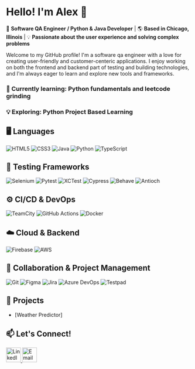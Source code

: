 # Hello! I'm Alex :wave:

:rocket: **Software QA Engineer / Python & Java Developer** | 🌎 **Based in Chicago, Illinois** | 💡 **Passionate about the user experience and solving complex problems**

Welcome to my GitHub profile! I'm a software qa engineer with a love for creating user-friendly and customer-centeric applications. I enjoy working on both the frontend and backend part of testing and building technologies, and I'm always eager to learn and explore new tools and frameworks.

### 🌱 Currently learning: Python fundamentals and leetcode grinding  
### 💡 Exploring: Python Project Based Learning 

## 🖥️ **Languages**

![HTML5](https://img.shields.io/badge/-HTML5-E34F26?style=flat-square&logo=html5&logoColor=white)
![CSS3](https://img.shields.io/badge/-CSS3-1572B6?style=flat-square&logo=css3&logoColor=white)
![Java](https://img.shields.io/badge/-Java-007396?style=flat-square&logo=java&logoColor=white)
![Python](https://img.shields.io/badge/-Python-3776AB?style=flat-square&logo=python&logoColor=white)
![TypeScript](https://img.shields.io/badge/-TypeScript-3178C6?style=flat-square&logo=typescript&logoColor=white)

## 🧪 **Testing Frameworks**

![Selenium](https://img.shields.io/badge/-Selenium-43B02A?style=flat-square&logo=selenium&logoColor=white)
![Pytest](https://img.shields.io/badge/-Pytest-0A9EDC?style=flat-square&logo=pytest&logoColor=white)
![XCTest](https://img.shields.io/badge/-XCTest-2C2C2C?style=flat-square&logo=apple&logoColor=white)
![Cypress](https://img.shields.io/badge/-Cypress-17202C?style=flat-square&logo=cypress&logoColor=white) 
![Behave](https://img.shields.io/badge/-Behave-009688?style=flat-square&logo=python&logoColor=white) 
![Antioch](https://img.shields.io/badge/-Antioch-5A0FC8?style=flat-square&logo=flask&logoColor=white)

## ⚙️ **CI/CD & DevOps**

![TeamCity](https://img.shields.io/badge/-TeamCity-000000?style=flat-square&logo=jetbrains&logoColor=white) ![GitHub Actions](https://img.shields.io/badge/-GitHub%20Actions-2088FF?style=flat-square&logo=github-actions&logoColor=white) ![Docker](https://img.shields.io/badge/-Docker-2496ED?style=flat-square&logo=docker&logoColor=white)  

## ☁️ **Cloud & Backend**

![Firebase](https://img.shields.io/badge/-Firebase-FFCA28?style=flat-square&logo=firebase&logoColor=black) ![AWS](https://img.shields.io/badge/-AWS-232F3E?style=flat-square&logo=amazon-aws&logoColor=white)  

## 🤝 **Collaboration & Project Management**

![Git](https://img.shields.io/badge/-Git-F05032?style=flat-square&logo=git&logoColor=white) ![Figma](https://img.shields.io/badge/-Figma-F24E1E?style=flat-square&logo=figma&logoColor=white) ![Jira](https://img.shields.io/badge/-Jira-0052CC?style=flat-square&logo=jira&logoColor=white) ![Azure DevOps](https://img.shields.io/badge/-Azure%20DevOps-0078D7?style=flat-square&logo=azuredevops&logoColor=white) ![Testpad](https://img.shields.io/badge/-Testpad-3E8E41?style=flat-square&logo=checkmarx&logoColor=white)

## 🚀 Projects  
- [Weather Predictor]

## 📫 **Let's Connect!**
<a href="https://www.linkedin.com/in/alex-fergestad">
  <img src="https://cdn-icons-png.flaticon.com/512/174/174857.png" alt="LinkedIn" width="40"/>
</a>
<a href="mailto:ajfergestad@comcast.net">
  <img src="https://cdn-icons-png.flaticon.com/512/732/732200.png" alt="Email" width="40"/>
</a>
